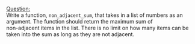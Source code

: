 <ins>Question:</ins></br>
Write a function, `non_adjacent_sum`, that takes in a list of numbers as an argument. The function should return the maximum sum of</br>
non-adjacent items in the list. There is no limit on how many items can be taken into the sum as long as they are not adjacent.</br>
